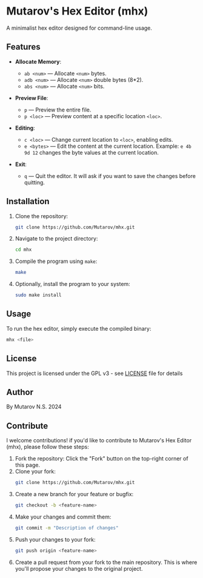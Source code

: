 # Mutarov's Hex Editor (mhx)

A minimalist hex editor designed for command-line usage.

## Features

- **Allocate Memory**:
  - `ab <num>` — Allocate `<num>` bytes.
  - `adb <num>` — Allocate `<num>` double bytes (8*2).
  - `abs <num>` — Allocate `<num>` bits.
  
- **Preview File**:
  - `p` — Preview the entire file.
  - `p <loc>` — Preview content at a specific location `<loc>`.

- **Editing**:
  - `c <loc>` — Change current location to `<loc>`, enabling edits.
  - `e <bytes>` — Edit the content at the current location. Example: `e 4b 9d 12` changes the byte values at the current location.

- **Exit**:
  - `q` — Quit the editor. It will ask if you want to save the changes before quitting.
  
## Installation

1. Clone the repository:
   ```sh
   git clone https://github.com/Mutarov/mhx.git
   ```
2. Navigate to the project directory:
   ```sh
   cd mhx
   ```
3. Compile the program using `make`:
   ```sh
   make
   ```
4. Optionally, install the program to your system:
   ```sh
   sudo make install
   ```
## Usage
To run the hex editor, simply execute the compiled binary:
```sh
mhx <file>
```
## License
This project is licensed under the GPL v3 - see [LICENSE](LICENSE) file for details
## Author
By Mutarov N.S. 2024
## Contribute
I welcome contributions! if you'd like to contribute to Mutarov's Hex Editor (mhx), please follow these steps:
1. Fork the repository: Click the "Fork" button on the top-right corner of this page.
2. Clone your fork:
   ```bash
   git clone https://github.com/Mutarov/mhx.git
   ```
3. Create a new branch for your feature or bugfix:
   ```bash
   git checkout -b <feature-name>
   ```
4. Make your changes and commit them:
   ```bash
   git commit -m "Description of changes"
   ```
5. Push your changes to your fork:
   ```bash
   git push origin <feature-name>
   ```
6. Create a pull request from your fork to the main repository. This is where you'll propose your changes to the original project.

